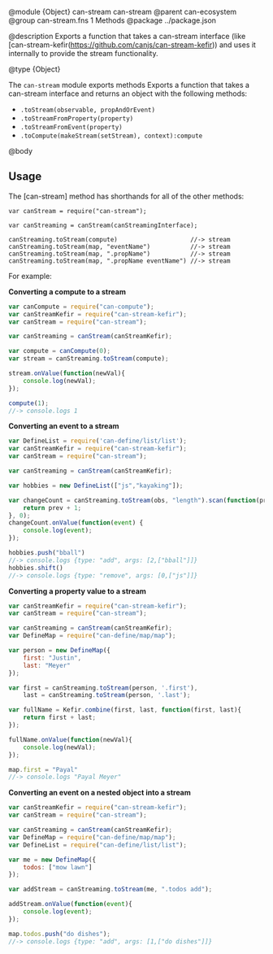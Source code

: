 @module {Object} can-stream can-stream
@parent can-ecosystem
@group can-stream.fns 1 Methods
@package ../package.json

@description Exports a function that takes a can-stream interface (like [can-stream-kefir(https://github.com/canjs/can-stream-kefir)) and uses it internally to provide the stream functionality.

@type {Object}

  The `can-stream` module exports methods Exports a function that takes a can-stream interface and returns an object with the following methods:

  - `.toStream(observable, propAndOrEvent)`
  - `.toStreamFromProperty(property)`
  - `.toStreamFromEvent(property)`
  - `.toCompute(makeStream(setStream), context):compute`

@body

## Usage

The [can-stream] method has shorthands for all of the other methods:

```
var canStream = require("can-stream");

var canStreaming = canStream(canStreamingInterface);

canStreaming.toStream(compute)                    //-> stream
canStreaming.toStream(map, "eventName")           //-> stream
canStreaming.toStream(map, ".propName")           //-> stream
canStreaming.toStream(map, ".propName eventName") //-> stream
```

For example:

__Converting a compute to a stream__

```js
var canCompute = require("can-compute");
var canStreamKefir = require("can-stream-kefir");
var canStream = require("can-stream");

var canStreaming = canStream(canStreamKefir);

var compute = canCompute(0);
var stream = canStreaming.toStream(compute);

stream.onValue(function(newVal){
	console.log(newVal);
});

compute(1);
//-> console.logs 1
```

__Converting an event to a stream__

```js
var DefineList = require('can-define/list/list');
var canStreamKefir = require("can-stream-kefir");
var canStream = require("can-stream");

var canStreaming = canStream(canStreamKefir);

var hobbies = new DefineList(["js","kayaking"]);

var changeCount = canStreaming.toStream(obs, "length").scan(function(prev){
	return prev + 1;
}, 0);
changeCount.onValue(function(event) {
	console.log(event);
});

hobbies.push("bball")
//-> console.logs {type: "add", args: [2,["bball"]]}
hobbies.shift()
//-> console.logs {type: "remove", args: [0,["js"]]}
```

__Converting a property value to a stream__

```js
var canStreamKefir = require("can-stream-kefir");
var canStream = require("can-stream");

var canStreaming = canStream(canStreamKefir);
var DefineMap = require("can-define/map/map");

var person = new DefineMap({
	first: "Justin",
	last: "Meyer"
});

var first = canStreaming.toStream(person, '.first'),
	last = canStreaming.toStream(person, '.last');

var fullName = Kefir.combine(first, last, function(first, last){
	return first + last;
});

fullName.onValue(function(newVal){
	console.log(newVal);
});

map.first = "Payal"
//-> console.logs "Payal Meyer"
```

__Converting an event on a nested object into a stream__

```js
var canStreamKefir = require("can-stream-kefir");
var canStream = require("can-stream");

var canStreaming = canStream(canStreamKefir);
var DefineMap = require("can-define/map/map");
var DefineList = require("can-define/list/list");

var me = new DefineMap({
	todos: ["mow lawn"]
});

var addStream = canStreaming.toStream(me, ".todos add");

addStream.onValue(function(event){
	console.log(event);
});

map.todos.push("do dishes");
//-> console.logs {type: "add", args: [1,["do dishes"]]}
```
